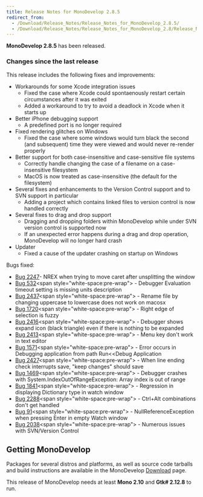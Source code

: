 ```yaml
---
title: Release Notes for MonoDevelop 2.8.5
redirect_from:
  - /Download/Release_Notes/Release_Notes_for_MonoDevelop_2.8.5/
  - /Download/Release_Notes/Release_Notes_for_MonoDevelop_2.8/Release_Notes_for_MonoDevelop_2.8.5/
---
```


**MonoDevelop 2.8.5** has been released.

### Changes since the last release

This release includes the following fixes and improvements:

-   Workarounds for some Xcode integration issues
    -   Fixed the case where Xcode could spontaenously restart certain circumstances after it was exited
    -   Added a workaround to try to avoid a deadlock in Xcode when it starts up
-   Better iPhone debugging support
    -   A predefined port is no longer required 
-   Fixed rendering glitches on Windows
    -   Fixed the case where some windows would turn black the second (and subsequent) time they were viewed and would never re-render properly
-   Better support for both case-insensitive and case-sensitive file systems
    -   Correctly handle changing the case of a filename on a case-insensitive filesystem
    -   MacOS is now treated as case-insensitive (the default for the filesystem) 
-   Several fixes and enhancements to the Version Control support and to SVN support in particular
    -   Adding a project which contains linked files to version control is now handled correctly
-   Several fixes to drag and drop support
    -   Dragging and dropping folders within MonoDevelop while under SVN version control is supported now
    -   If an unexpected error happens during a drag and drop operation, MonoDevelop will no longer hard crash
-   Updater
    -   Fixed a cause of the updater crashing on startup on Windows

Bugs fixed:

-   [Bug 2247](http://bugzilla.xamarin.com/show_bug.cgi?id=2247 "http://bugzilla.xamarin.com/show_bug.cgi?id=2247")- NREX when trying to move caret after unsplitting the window
-   [Bug 532](http://bugzilla.xamarin.com/show_bug.cgi?id=532 "http://bugzilla.xamarin.com/show_bug.cgi?id=532")<span style="white-space:pre-wrap"> - </span>Debugger Evaluation timeout setting is missing units description
-   [Bug 2437](http://bugzilla.xamarin.com/show_bug.cgi?id=2437 "http://bugzilla.xamarin.com/show_bug.cgi?id=2437")<span style="white-space:pre-wrap"> - </span>Rename file by changing uppercase to lowercase does not work on macosx
-   [Bug 1720](http://bugzilla.xamarin.com/show_bug.cgi?id=1720 "http://bugzilla.xamarin.com/show_bug.cgi?id=1720")<span style="white-space:pre-wrap"> - Right edge of selection is fuzzy</span>
-   [Bug 2416](http://bugzilla.xamarin.com/show_bug.cgi?id=2416 "http://bugzilla.xamarin.com/show_bug.cgi?id=2416")<span style="white-space:pre-wrap"> - Debugger shows expand icon (black triangle) even if there is nothing to be expanded</span>
-   [Bug 2413](http://bugzilla.xamarin.com/show_bug.cgi?id=2413 "http://bugzilla.xamarin.com/show_bug.cgi?id=2413")<span style="white-space:pre-wrap"> - Menu key don't work in text editor</span>
-   [Bug 1571](http://bugzilla.xamarin.com/show_bug.cgi?id=1571 "http://bugzilla.xamarin.com/show_bug.cgi?id=1571")<span style="white-space:pre-wrap"> - Error occurs in Debugging application from path Run\<\<Debug Application</span>
-   [Bug 2427](http://bugzilla.xamarin.com/show_bug.cgi?id=2427 "http://bugzilla.xamarin.com/show_bug.cgi?id=2427")<span style="white-space:pre-wrap"> - When line ending check interrupts save, "keep changes" should save</span>
-   [Bug 1469](http://bugzilla.xamarin.com/show_bug.cgi?id=1469 "http://bugzilla.xamarin.com/show_bug.cgi?id=1469")<span style="white-space:pre-wrap"> - Debugger crashes with System.IndexOutOfRangeException: Array index is out of range</span>
-   [Bug 1841](http://bugzilla.xamarin.com/show_bug.cgi?id=1841 "http://bugzilla.xamarin.com/show_bug.cgi?id=1841")<span style="white-space:pre-wrap"> - Regression in displaying Dictionary type in watch window</span>
-   [Bug 2288](http://bugzilla.xamarin.com/show_bug.cgi?id=2288 "http://bugzilla.xamarin.com/show_bug.cgi?id=2288")<span style="white-space:pre-wrap"> - Ctrl+Alt combinations don't get handled</span>
-   [Bug 91](http://bugzilla.xamarin.com/show_bug.cgi?id=91 "http://bugzilla.xamarin.com/show_bug.cgi?id=91")<span style="white-space:pre-wrap"> - NullReferenceException when pressing Enter in empty Watch window</span>
-   [Bug 2038](http://bugzilla.xamarin.com/show_bug.cgi?id=2038 "http://bugzilla.xamarin.com/show_bug.cgi?id=2038")<span style="white-space:pre-wrap"> - Numerous issues with SVN/Version Control</span>

Getting MonoDevelop
-------------------

Packages for several distros and platforms, as well as source code tarballs and build instructions are available in the MonoDevelop [Download](/download/) page.

This release of MonoDevelop needs at least **Mono 2.10** and **Gtk# 2.12.8** to run.
